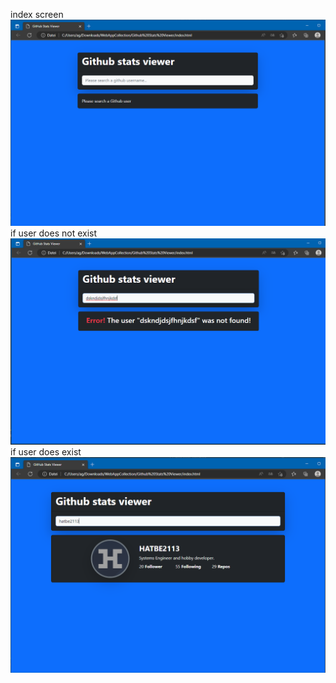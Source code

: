 index screen
![](.img/1.png)
if user does not exist
![](.img/2.png)
if user does exist
![](.img/3.png)